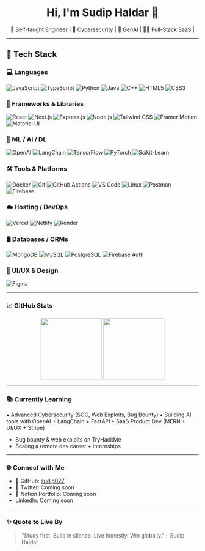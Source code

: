 <h1 align="center">Hi, I'm Sudip Haldar 👋</h1>

<p align="center">
  🚀 Self-taught Engineer |  
  🔐 Cybersecurity | 🤖 GenAI | 🧑‍💻 Full-Stack SaaS |  
</p>

---

## 🚀 Tech Stack

### 💻 Languages
![JavaScript](https://img.shields.io/badge/-JavaScript-black?style=flat-square&logo=javascript)
![TypeScript](https://img.shields.io/badge/-TypeScript-black?style=flat-square&logo=typescript)
![Python](https://img.shields.io/badge/-Python-black?style=flat-square&logo=python)
![Java](https://img.shields.io/badge/-Java-black?style=flat-square&logo=java)
![C++](https://img.shields.io/badge/-C++-black?style=flat-square&logo=c%2B%2B)
![HTML5](https://img.shields.io/badge/-HTML5-black?style=flat-square&logo=html5)
![CSS3](https://img.shields.io/badge/-CSS3-black?style=flat-square&logo=css3)

### 🧩 Frameworks & Libraries
![React](https://img.shields.io/badge/-React-black?style=flat-square&logo=react)
![Next.js](https://img.shields.io/badge/-Next.js-black?style=flat-square&logo=next.js)
![Express.js](https://img.shields.io/badge/-Express.js-black?style=flat-square&logo=express)
![Node.js](https://img.shields.io/badge/-Node.js-black?style=flat-square&logo=node.js)
![Tailwind CSS](https://img.shields.io/badge/-TailwindCSS-black?style=flat-square&logo=tailwind-css)
![Framer Motion](https://img.shields.io/badge/-Framer_Motion-black?style=flat-square&logo=framer)
![Material UI](https://img.shields.io/badge/-MUI-black?style=flat-square&logo=mui)

### 🧠 ML / AI / DL
![OpenAI](https://img.shields.io/badge/-OpenAI-black?style=flat-square&logo=openai)
![LangChain](https://img.shields.io/badge/-LangChain-black?style=flat-square&logo=langchain)
![TensorFlow](https://img.shields.io/badge/-TensorFlow-black?style=flat-square&logo=tensorflow)
![PyTorch](https://img.shields.io/badge/-PyTorch-black?style=flat-square&logo=pytorch)
![Scikit-Learn](https://img.shields.io/badge/-Scikit_Learn-black?style=flat-square&logo=scikit-learn)

### 🛠️ Tools & Platforms
![Docker](https://img.shields.io/badge/-Docker-black?style=flat-square&logo=docker)
![Git](https://img.shields.io/badge/-Git-black?style=flat-square&logo=git)
![GitHub Actions](https://img.shields.io/badge/-GitHub_Actions-black?style=flat-square&logo=github-actions)
![VS Code](https://img.shields.io/badge/-VS_Code-black?style=flat-square&logo=visual-studio-code)
![Linux](https://img.shields.io/badge/-Linux-black?style=flat-square&logo=linux)
![Postman](https://img.shields.io/badge/-Postman-black?style=flat-square&logo=postman)
![Firebase](https://img.shields.io/badge/-Firebase-black?style=flat-square&logo=firebase)

### ☁️ Hosting / DevOps
![Vercel](https://img.shields.io/badge/-Vercel-black?style=flat-square&logo=vercel)
![Netlify](https://img.shields.io/badge/-Netlify-black?style=flat-square&logo=netlify)
![Render](https://img.shields.io/badge/-Render-black?style=flat-square&logo=render)

### 🛢️ Databases / ORMs
![MongoDB](https://img.shields.io/badge/-MongoDB-black?style=flat-square&logo=mongodb)
![MySQL](https://img.shields.io/badge/-MySQL-black?style=flat-square&logo=mysql)
![PostgreSQL](https://img.shields.io/badge/-PostgreSQL-black?style=flat-square&logo=postgresql)
![Firebase Auth](https://img.shields.io/badge/-Firebase_Auth-black?style=flat-square&logo=firebase)

### 🎨 UI/UX & Design
![Figma](https://img.shields.io/badge/-Figma-black?style=flat-square&logo=figma)

---

### 📈 GitHub Stats

<p align="center">
  <img src="https://github-readme-stats.vercel.app/api?username=sudip027&show_icons=true&theme=radical" height="160" />
  <img src="https://github-readme-stats.vercel.app/api/top-langs/?username=sudip027&layout=compact&theme=radical" height="160"/>
</p>

---

### 📚 Currently Learning
•⁠  ⁠Advanced Cybersecurity (SOC, Web Exploits, Bug Bounty)
•⁠  ⁠Building AI tools with OpenAI + LangChain + FastAPI
•⁠  ⁠SaaS Product Dev (MERN + UI/UX + Stripe)
-  Bug bounty & web exploits on TryHackMe   
-  Scaling a remote dev career + internships  
  

---

### 🌐 Connect with Me

- 💼 GitHub: [sudip027](https://github.com/sudip027)
- 💬 Twitter: Coming soon  
- 📓 Notion Portfolio: Coming soon
- ⁠LinkedIn: Coming soon 

---

### ✨ Quote to Live By

> "Study first. Build in silence. Live honestly. Win globally." – Sudip Haldar
